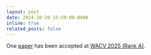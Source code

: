 ```yaml
---
layout: post
date: 2024-10-28 15:59:00-0400
inline: true
related_posts: false
---
```


One [paper](https://ieeexplore.ieee.org/document/10944171) has been accepted at [WACV 2025 (Rank A)](https://wacv2025.thecvf.com/).
